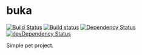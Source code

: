 # buka
[![Build Status](https://travis-ci.org/blobor/buka.svg?branch=master)](https://travis-ci.org/blobor/buka)
[![Build status](https://ci.appveyor.com/api/projects/status/xubg38dr7ujn5x8l?svg=true)](https://ci.appveyor.com/project/blobor/buka)
[![Dependency Status](https://david-dm.org/blobor/buka.svg)](https://david-dm.org/blobor/buka)
[![devDependency Status](https://david-dm.org/blobor/buka/dev-status.svg)](https://david-dm.org/blobor/buka#info=devDependencies)

Simple pet project.
